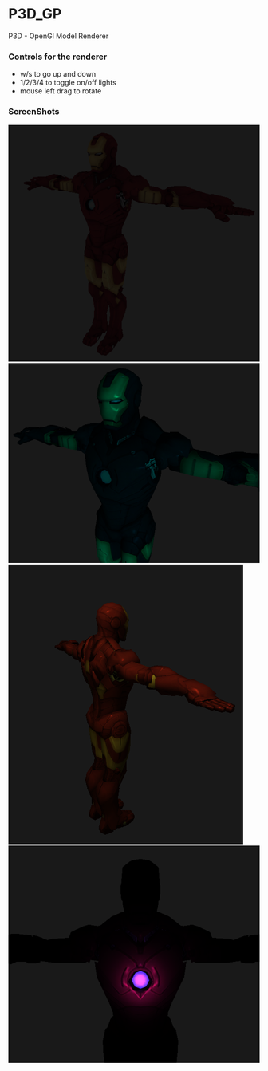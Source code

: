# P3D_GP
P3D - OpenGl Model Renderer

### Controls for the renderer
* w/s to go up and down
* 1/2/3/4 to toggle on/off lights
* mouse left drag to rotate

### ScreenShots
![ScreenShot_AmbientLight](https://github.com/ninjanazal/P3D_GP/blob/master/P3D-TP/AmbientLight.png?raw=true)
![ScreenShot_DirectionalLight](https://github.com/ninjanazal/P3D_GP/blob/master/P3D-TP/DirectionalLight.png?raw=true)
![ScreenShot_PointLight](https://github.com/ninjanazal/P3D_GP/blob/master/P3D-TP/PointLight.png?raw=true)
![ScreenShot_SpotLight](https://github.com/ninjanazal/P3D_GP/blob/master/P3D-TP/SpotLight.png?raw=true)
